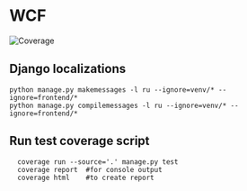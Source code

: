 # WCF
![Coverage](https://img.shields.io/badge/Coverage-80%25-yellowgreen) 
<!--  
    brightgreen     100%
    green           90%
    yellowgreen     80%
    yellow          70%
    orange          60%
    red             50%
 -->

## Django localizations
```shell script
python manage.py makemessages -l ru --ignore=venv/* --ignore=frontend/*
python manage.py compilemessages -l ru --ignore=venv/* --ignore=frontend/*
```

## Run test coverage script 
```shell script
  coverage run --source='.' manage.py test
  coverage report  #for console output
  coverage html    #to create report
```